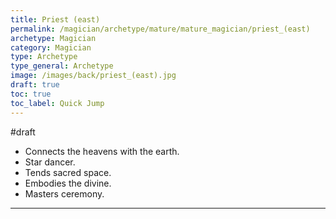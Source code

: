 ```yaml
---
title: Priest (east)
permalink: /magician/archetype/mature/mature_magician/priest_(east)
archetype: Magician
category: Magician
type: Archetype
type_general: Archetype
image: /images/back/priest_(east).jpg
draft: true
toc: true
toc_label: Quick Jump
---
```

#draft   
- Connects the heavens with the earth.   
- Star dancer.   
- Tends sacred space.   
- Embodies the divine.   
- Masters ceremony. 
---

